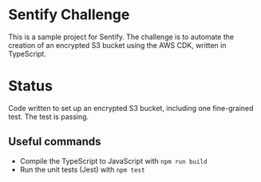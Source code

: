 # Sentify Challenge

This is a sample project for Sentify. The challenge is to automate the creation of an encrypted S3 bucket using the AWS CDK, written in TypeScript.

# Status

Code written to set up an encrypted S3 bucket, including one fine-grained test. The test is passing.

## Useful commands

* Compile the TypeScript to JavaScript with `npm run build`
* Run the unit tests (Jest) with `npm test`
